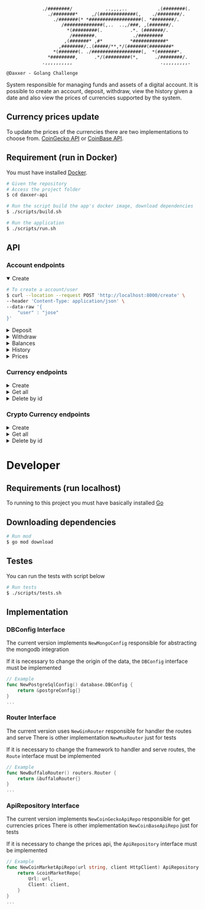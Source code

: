 ```
             ./########/            ..,,,,..           .(########(.             
               ./########*     ,/(#############(,    ./########/.               
                 ./#######(* *###################(. *########/.                 
                    /##############(,..  ..,/###, ,(#######/.                   
                      *(#########(.          .*. (#######/.                     
                       /########.             ./#########                       
                     ,(#######* ,#*          *############*                     
                   ,########/..(#####/**,*/(#######(########*                   
                 *(#######(. ./##################(,  *(#######*.                
               *#########,      .*/(#########(*,      ./########/.              
             .,,,,,,,,,,                                .,,,,,,,,,.    

@Daxxer - Golang Challenge
```

System responsible for managing funds and assets of a digital account. 
It is possible to create an account, deposit, withdraw, view the history given a date and also view the prices of currencies supported by the system.

## Currency prices update

To update the prices of the currencies there are two implementations to choose from. 
[CoinGecko API](https://www.coingecko.com/en/api) or [CoinBase API](https://developers.coinbase.com/api/v2).

## Requirement (run in Docker)

You must have installed [Docker](https://www.docker.com/).

```bash
# Given the repository
# Access the project folder
$ cd daxxer-api

# Run the script build the app's docker image, download dependencies
$ ./scripts/build.sh

# Run the application 
$ ./scripts/run.sh
```

## API 

### Account endpoints
<details open>
<summary>Create</summary>

```bash
# To create a account/user
$ curl --location --request POST 'http://localhost:8000/create' \
--header 'Content-Type: application/json' \
--data-raw '{
    "user" : "jose"
}'
```
</details>

<details>
<summary>Deposit</summary>

```bash
# To deposit into account
curl --location --request POST 'http://localhost:8000/deposit' \
--header 'Content-Type: application/json' \
--data-raw '{
    "user" : "jose",
    "amount" : {
        "id": "bitcoin",
        "currency": "btc",
        "value": 0.4
    }
}'
```
</details>

<details>
<summary>Withdraw</summary>

```bash
# To withdraw from account
curl --location --request POST 'http://localhost:8000/withdraw' \
--header 'Content-Type: application/json' \
--data-raw '{
    "user" : "jose",
    "amount" : {
        "id": "bitcoin",
        "currency": "btc",
        "value": 0.1
    }
}'
```
</details>

<details>
<summary>Balances</summary>

```bash
# To balances from account
curl --location --request GET 'http://localhost:8000/balance?user=jose'
```
</details>

<details>
<summary>History</summary>

```bash
curl --location --request GET 'http://localhost:8000/history?user=jose&startDate=2021-10-30&endDate=2021-10-31&page=0&limit=101'
```
</details>

<details>
<summary>Prices</summary>

```bash
curl --location --request GET 'http://localhost:8000/prices'
```
</details>

### Currency endpoints
<details>
<summary>Create</summary>

```bash
# To create a currency
curl --location --request POST 'http://localhost:8000/currency' \
--header 'Content-Type: application/json' \
--data-raw '{
    "id" : "usd",
    "name" : "dollar"
}'
```
</details>

<details>
<summary>Get all</summary>

```bash
# To get all currencies
curl --location --request GET 'http://localhost:8000/currencies'
```
</details>

<details>
<summary>Delete by id</summary>

```bash
# To delete currency by id
curl --location --request DELETE 'http://localhost:8000/currency?id=etd'
```
</details>

### Crypto Currency endpoints
<details>
<summary>Create</summary>

```bash
# To create a crypto currency
curl --location --request POST 'http://localhost:8000/crypto-currency' \
--header 'Content-Type: application/json' \
--data-raw '{
    "symbol" : "btc",
    "id" : "bitcoin"
}'
```
</details>

<details>
<summary>Get all</summary>

```bash
# To get all crypto currencies
curl --location --request GET 'http://localhost:8000/crypto-currencies'
```
</details>

<details>
<summary>Delete by id</summary>

```bash
# To delete crypto currency by id
curl --location --request DELETE 'http://localhost:8000/crypto-currency?id=etd'
```
</details>

# Developer
## Requirements (run localhost)
To running to this project you must have basically installed [Go](https://golang.org)

## Downloading dependencies
```bash
# Run mod
$ go mod download
```

## Testes
You can run the tests with script below
```bash
# Run tests
$ ./scripts/tests.sh
```

## Implementation

### DBConfig Interface
The current version implements ```NewMongoConfig``` responsible for abstracting the mongodb integration

If it is necessary to change the origin of the data, the ```DBConfig``` interface must be implemented

```go
// Example
func NewPostgreSqlConfig() database.DBConfig {
    return &postgreConfig{}
}
...
```

### Router Interface
The current version uses ```NewGinRouter``` responsible for handler the routes and serve
There is other implementation ```NewMuxRouter``` just for tests

If it is necessary to change the framework to handler and serve routes, the ```Route``` interface must be implemented

```go
// Example
func NewBuffaloRouter() routers.Router {
    return &buffaloRouter{}
}
...
```

### ApiRepository Interface
The current version implements ```NewCoinGeckoApiRepo``` responsible for get currencies prices
There is other implementation ```NewCoinBaseApiRepo``` just for tests

If it is necessary to change the prices api, the ```ApiRepository``` interface must be implemented
```go
// Example
func NewCoinMarketApiRepo(url string, client HttpClient) ApiRepository {
    return &coinMarketRepo{
        Url: url,
        Client: client,
    }
}
...
```